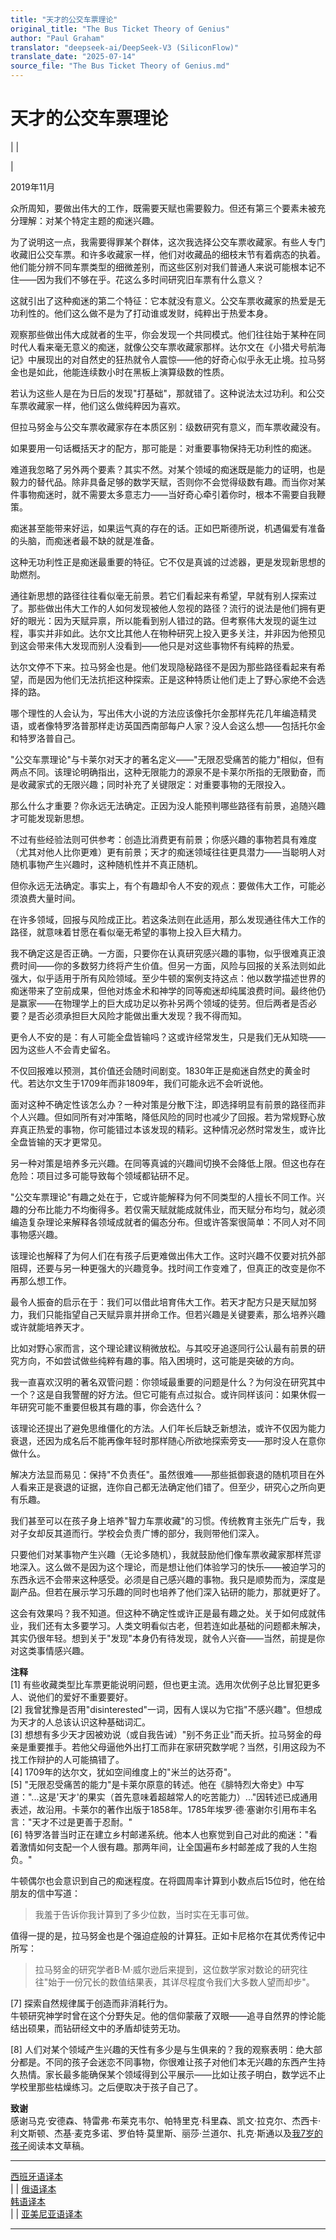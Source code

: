 ```yaml
---
title: "天才的公交车票理论"
original_title: "The Bus Ticket Theory of Genius"
author: "Paul Graham"
translator: "deepseek-ai/DeepSeek-V3 (SiliconFlow)"
translate_date: "2025-07-14"
source_file: "The Bus Ticket Theory of Genius.md"
---
```


# 天才的公交车票理论

| | [](index.html)  

|  

2019年11月  

众所周知，要做出伟大的工作，既需要天赋也需要毅力。但还有第三个要素未被充分理解：对某个特定主题的痴迷兴趣。  

为了说明这一点，我需要得罪某个群体，这次我选择公交车票收藏家。有些人专门收藏旧公交车票。和许多收藏家一样，他们对收藏品的细枝末节有着病态的执着。他们能分辨不同车票类型的细微差别，而这些区别对我们普通人来说可能根本记不住——因为我们不够在乎。花这么多时间研究旧车票有什么意义？  

这就引出了这种痴迷的第二个特征：它本就没有意义。公交车票收藏家的热爱是无功利性的。他们这么做不是为了打动谁或发财，纯粹出于热爱本身。  

观察那些做出伟大成就者的生平，你会发现一个共同模式。他们往往始于某种在同时代人看来毫无意义的痴迷，就像公交车票收藏家那样。达尔文在《小猎犬号航海记》中展现出的对自然史的狂热就令人震惊——他的好奇心似乎永无止境。拉马努金也是如此，他能连续数小时在黑板上演算级数的性质。  

若认为这些人是在为日后的发现"打基础"，那就错了。这种说法太过功利。和公交车票收藏家一样，他们这么做纯粹因为喜欢。  

但拉马努金与公交车票收藏家存在本质区别：级数研究有意义，而车票收藏没有。  

如果要用一句话概括天才的配方，那可能是：对重要事物保持无功利性的痴迷。  

难道我忽略了另外两个要素？其实不然。对某个领域的痴迷既是能力的证明，也是毅力的替代品。除非具备足够的数学天赋，否则你不会觉得级数有趣。而当你对某件事物痴迷时，就不需要太多意志力——当好奇心牵引着你时，根本不需要自我鞭策。  

痴迷甚至能带来好运，如果运气真的存在的话。正如巴斯德所说，机遇偏爱有准备的头脑，而痴迷者最不缺的就是准备。  

这种无功利性正是痴迷最重要的特征。它不仅是真诚的过滤器，更是发现新思想的助燃剂。  

通往新思想的路径往往看似毫无前景。若它们看起来有希望，早就有别人探索过了。那些做出伟大工作的人如何发现被他人忽视的路径？流行的说法是他们拥有更好的眼光：因为天赋异禀，所以能看到别人错过的路。但考察伟大发现的诞生过程，事实并非如此。达尔文比其他人在物种研究上投入更多关注，并非因为他预见到这会带来伟大发现而别人没看到——他只是对这些事物怀有纯粹的热爱。  

达尔文停不下来。拉马努金也是。他们发现隐秘路径不是因为那些路径看起来有希望，而是因为他们无法抗拒这种探索。正是这种特质让他们走上了野心家绝不会选择的路。  

哪个理性的人会认为，写出伟大小说的方法应该像托尔金那样先花几年编造精灵语，或者像特罗洛普那样走访英国西南部每户人家？没人会这么想——包括托尔金和特罗洛普自己。  

"公交车票理论"与卡莱尔对天才的著名定义——"无限忍受痛苦的能力"相似，但有两点不同。该理论明确指出，这种无限能力的源泉不是卡莱尔所指的无限勤奋，而是收藏家式的无限兴趣；同时补充了关键限定：对重要事物的无限投入。  

那么什么才重要？你永远无法确定。正因为没人能预判哪些路径有前景，追随兴趣才可能发现新思想。  

不过有些经验法则可供参考：创造比消费更有前景；你感兴趣的事物若具有难度（尤其对他人比你更难）更有前景；天才的痴迷领域往往更具潜力——当聪明人对随机事物产生兴趣时，这种随机性并不真正随机。  

但你永远无法确定。事实上，有个有趣却令人不安的观点：要做伟大工作，可能必须浪费大量时间。  

在许多领域，回报与风险成正比。若这条法则在此适用，那么发现通往伟大工作的路径，就意味着甘愿在看似毫无希望的事物上投入巨大精力。  

我不确定这是否正确。一方面，只要你在认真研究感兴趣的事物，似乎很难真正浪费时间——你的多数努力终将产生价值。但另一方面，风险与回报的关系法则如此强大，似乎适用于所有风险领域。至少牛顿的案例支持这点：他以数学描述世界的痴迷带来了空前成果，但他对炼金术和神学的同等痴迷却纯属浪费时间。最终他仍是赢家——在物理学上的巨大成功足以弥补另两个领域的徒劳。但后两者是否必要？是否必须承担巨大风险才能做出重大发现？我不得而知。  

更令人不安的是：有人可能全盘皆输吗？这或许经常发生，只是我们无从知晓——因为这些人不会青史留名。  

不仅回报难以预测，其价值还会随时间剧变。1830年正是痴迷自然史的黄金时代。若达尔文生于1709年而非1809年，我们可能永远不会听说他。  

面对这种不确定性该怎么办？一种对策是分散下注，即选择明显有前景的路径而非个人兴趣。但如同所有对冲策略，降低风险的同时也减少了回报。若为常规野心放弃真正热爱的事物，你可能错过本该发现的精彩。这种情况必然时常发生，或许比全盘皆输的天才更常见。  

另一种对策是培养多元兴趣。在同等真诚的兴趣间切换不会降低上限。但这也存在危险：项目过多可能导致每个领域都钻研不足。  

"公交车票理论"有趣之处在于，它或许能解释为何不同类型的人擅长不同工作。兴趣的分布比能力不均衡得多。若仅需天赋就能成就伟业，而天赋分布均匀，就必须编造复杂理论来解释各领域成就者的偏态分布。但或许答案很简单：不同人对不同事物感兴趣。  

该理论也解释了为何人们在有孩子后更难做出伟大工作。这时兴趣不仅要对抗外部阻碍，还要与另一种更强大的兴趣竞争。找时间工作变难了，但真正的改变是你不再那么想工作。  

最令人振奋的启示在于：我们可以借此培育伟大工作。若天才配方只是天赋加努力，我们只能指望自己天赋异禀并拼命工作。但若兴趣是关键要素，那么培养兴趣或许就能培养天才。  

比如对野心家而言，这个理论建议稍微放松。与其咬牙追逐同行公认最有前景的研究方向，不如尝试做些纯粹有趣的事。陷入困境时，这可能是突破的方向。  

我一直喜欢汉明的著名双管问题：你领域最重要的问题是什么？为何没在研究其中一个？这是自我警醒的好方法。但它可能有点过拟合。或许同样该问：如果休假一年研究可能不重要但极其有趣的事，你会选什么？  

该理论还提出了避免思维僵化的方法。人们年长后缺乏新想法，或许不仅因为能力衰退，还因为成名后不能再像年轻时那样随心所欲地探索旁支——那时没人在意你做什么。  

解决方法显而易见：保持"不负责任"。虽然很难——那些抵御衰退的随机项目在外人看来正是衰退的证据，连你自己都无法确定他们错了。但至少，研究心之所向更有乐趣。  

我们甚至可以在孩子身上培养"智力车票收藏"的习惯。传统教育主张先广后专，我对子女却反其道而行。学校会负责广博的部分，我则带他们深入。  

只要他们对某事物产生兴趣（无论多随机），我就鼓励他们像车票收藏家那样荒谬地深入。这么做不是因为这个理论，而是想让他们体验学习的快乐——被迫学习的东西永远不会带来这种感受。必须是自己感兴趣的事物。我只是顺势而为，深度是副产品。但若在展示学习乐趣的同时也培养了他们深入钻研的能力，那就更好了。  

这会有效果吗？我不知道。但这种不确定性或许正是最有趣之处。关于如何成就伟业，我们还有太多要学习。人类文明看似古老，但若连如此基础的问题都未解决，其实仍很年轻。想到关于"发现"本身仍有待发现，就令人兴奋——当然，前提是你对这类事情感兴趣。  

**注释**  
[1] 有些收藏类型比车票更能说明问题，但也更主流。选用次优例子总比冒犯更多人、说他们的爱好不重要要好。  
[2] 我曾犹豫是否用"disinterested"一词，因有人误以为它指"不感兴趣"。但想成为天才的人总该认识这种基础词汇。  
[3] 想想有多少天才因被劝说（或自我告诫）"别不务正业"而夭折。拉马努金的母亲是重要推手。若他父母逼他外出打工而非在家研究数学呢？当然，引用这段为不找工作辩护的人可能搞错了。  
[4] 1709年的达尔文，犹如空间维度上的"米兰的达芬奇"。  
[5] "无限忍受痛苦的能力"是卡莱尔原意的转述。他在《腓特烈大帝史》中写道："...这是'天才'的果实（首先意味着超越常人的吃苦能力）..."因转述已成通用表述，故沿用。卡莱尔的著作出版于1858年。1785年埃罗·德·塞谢尔引用布丰名言："天才不过是更善于忍耐。"  
[6] 特罗洛普当时正在建立乡村邮递系统。他本人也察觉到自己对此的痴迷："看着激情如何支配一个人很有趣。那两年间，让全国遍布乡村邮差成了我的人生抱负。"

牛顿偶尔也会意识到自己的痴迷程度。在将圆周率计算到小数点后15位时，他在给朋友的信中写道：

> 我羞于告诉你我计算到了多少位数，当时实在无事可做。

值得一提的是，拉马努金也是个强迫症般的计算狂。正如卡尼格尔在其优秀传记中所写：

> 拉马努金的研究学者B·M·威尔逊后来提到，这位数学家对数论的研究往往"始于一份冗长的数值结果表，其详尽程度令我们大多数人望而却步"。

[7] 探索自然规律属于创造而非消耗行为。  
牛顿研究神学时曾在这个分野失足。他的信仰蒙蔽了双眼——追寻自然界的悖论能结出硕果，而钻研经文中的矛盾却徒劳无功。

[8] 人们对某个领域产生兴趣的天性有多少是与生俱来的？我的观察表明：绝大部分都是。不同的孩子会迷恋不同事物，你很难让孩子对他们本无兴趣的东西产生持久热情。家长最多能确保某个领域得到公平展示——比如让孩子明白，数学远不止学校里那些枯燥练习。之后便取决于孩子自己了。

**致谢**  
感谢马克·安德森、特雷弗·布莱克韦尔、帕特里克·科里森、凯文·拉克尔、杰西卡·利文斯顿、杰基·麦克多诺、罗伯特·莫里斯、丽莎·兰道尔、扎克·斯通以及[我7岁的孩子](https://twitter.com/paulg/status/1196537802621669376)阅读本文草稿。

---  
[西班牙语译本](https://www.isaacbelmar.com/posts/el-ticket-de-autobus/)  
| | [俄语译本](https://ideanomics.ru/articles/19574)  
[韩语译本](https://yujonglee.com/genius/)  
| | [亚美尼亚语译本](https://davidmayilian.com/blog/2022/genius/)  

* * *